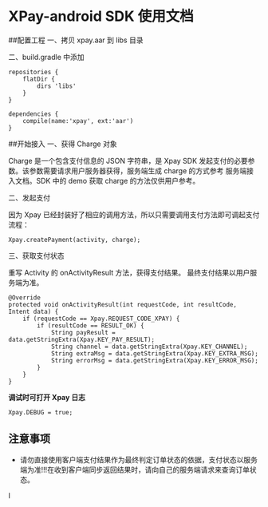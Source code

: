 # XPay-android SDK 使用文档

##配置工程
一、拷贝 xpay.aar 到 libs 目录

二、build.gradle 中添加

```
repositories {  
    flatDir {  
        dirs 'libs'  
    }  
}  

dependencies {  
    compile(name:'xpay', ext:'aar')  
}  
```

##开始接入
一、获得 Charge 对象

Charge 是一个包含支付信息的 JSON 字符串，是 Xpay SDK 发起支付的必要参数。该参数需要请求用户服务器获得，服务端生成 charge 的方式参考 服务端接入文档。SDK 中的 demo 获取 charge 的方法仅供用户参考。

二、发起支付

因为 Xpay 已经封装好了相应的调用方法，所以只需要调用支付方法即可调起支付流程：

```
Xpay.createPayment(activity, charge);
```

三、获取支付状态

重写 Activity 的 onActivityResult 方法，获得支付结果。
最终支付结果以用户服务端为准。

```
@Override
protected void onActivityResult(int requestCode, int resultCode, Intent data) {
    if (requestCode == Xpay.REQUEST_CODE_XPAY) {
        if (resultCode == RESULT_OK) {
            String payResult = data.getStringExtra(Xpay.KEY_PAY_RESULT);
            String channel = data.getStringExtra(Xpay.KEY_CHANNEL);
            String extraMsg = data.getStringExtra(Xpay.KEY_EXTRA_MSG);
            String errorMsg = data.getStringExtra(Xpay.KEY_ERROR_MSG);
        }
    }
}
```

**调试时可打开 Xpay 日志**

```
Xpay.DEBUG = true;
```

## 注意事项
* 请勿直接使用客户端支付结果作为最终判定订单状态的依据，支付状态以服务端为准!!!在收到客户端同步返回结果时，请向自己的服务端请求来查询订单状态。


I